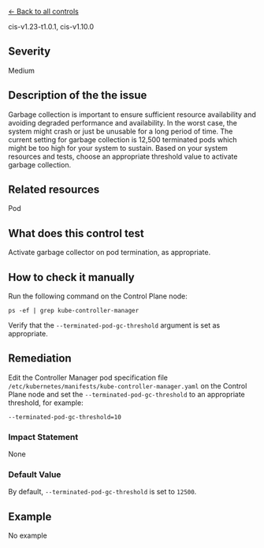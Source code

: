 [← Back to all controls](index.md)


cis-v1.23-t1.0.1, cis-v1.10.0

## Severity

Medium

## Description of the the issue

Garbage collection is important to ensure sufficient resource availability and avoiding degraded performance and availability. In the worst case, the system might crash or just be unusable for a long period of time. The current setting for garbage collection is 12,500 terminated pods which might be too high for your system to sustain. Based on your system resources and tests, choose an appropriate threshold value to activate garbage collection.

## Related resources

Pod

## What does this control test

Activate garbage collector on pod termination, as appropriate.

## How to check it manually

Run the following command on the Control Plane node:

```
ps -ef | grep kube-controller-manager

```

 Verify that the `--terminated-pod-gc-threshold` argument is set as appropriate.

## Remediation

Edit the Controller Manager pod specification file `/etc/kubernetes/manifests/kube-controller-manager.yaml` on the Control Plane node and set the `--terminated-pod-gc-threshold` to an appropriate threshold, for example:

```
--terminated-pod-gc-threshold=10

```

### Impact Statement

None

### Default Value

By default, `--terminated-pod-gc-threshold` is set to `12500`.

## Example

No example

